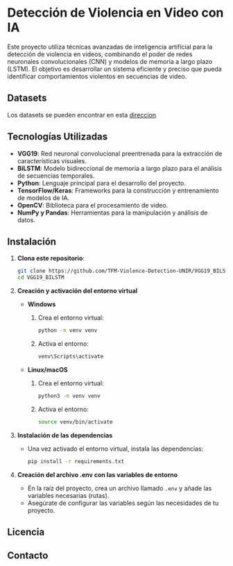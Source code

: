 # Detección de Violencia en Video con IA

Este proyecto utiliza técnicas avanzadas de inteligencia artificial para la detección de violencia en videos, combinando el poder de redes neuronales convolucionales (CNN) y modelos de memoria a largo plazo (LSTM). El objetivo es desarrollar un sistema eficiente y preciso que pueda identificar comportamientos violentos en secuencias de video.

## Datasets
Los datasets se pueden encontrar en esta [direccion](https://alumnosunir-my.sharepoint.com/:f:/g/personal/mario_sanz482_comunidadunir_net/EroNibQNp1BHniQbifBzJNMBPWy4v9GSofUlA7PbPZgehQ) 

## Tecnologías Utilizadas

- **VGG19**: Red neuronal convolucional preentrenada para la extracción de características visuales.
- **BiLSTM**: Modelo bidireccional de memoria a largo plazo para el análisis de secuencias temporales.
- **Python**: Lenguaje principal para el desarrollo del proyecto.
- **TensorFlow/Keras**: Frameworks para la construcción y entrenamiento de modelos de IA.
- **OpenCV**: Biblioteca para el procesamiento de video.
- **NumPy y Pandas**: Herramientas para la manipulación y análisis de datos.

## Instalación

1. **Clona este repositorio**:
    ```bash
    git clone https://github.com/TFM-Violence-Detection-UNIR/VGG19_BILSTM.git
    cd VGG19_BILSTM
    ```

2. **Creación y activación del entorno virtual**

    - **Windows**
      1. Crea el entorno virtual:
          ```bash
          python -m venv venv
          ```
      2. Activa el entorno:
          ```bash
          venv\Scripts\activate
          ```

    - **Linux/macOS**
      1. Crea el entorno virtual:
          ```bash
          python3 -m venv venv
          ```
      2. Activa el entorno:
          ```bash
          source venv/bin/activate
          ```

2. **Instalación de las dependencias**
    - Una vez activado el entorno virtual, instala las dependencias:
      ```bash
      pip install -r requirements.txt
      ```

3. **Creación del archivo .env con las variables de entorno**
    - En la raíz del proyecto, crea un archivo llamado `.env` y añade las variables necesarias (rutas).
    - Asegúrate de configurar las variables según las necesidades de tu proyecto.



## Licencia


## Contacto
